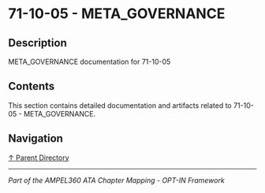 # 71-10-05 - META_GOVERNANCE

## Description

META_GOVERNANCE documentation for 71-10-05

## Contents

This section contains detailed documentation and artifacts related to 71-10-05 - META_GOVERNANCE.

## Navigation

[↑ Parent Directory](../README.md)

---

*Part of the AMPEL360 ATA Chapter Mapping - OPT-IN Framework*
